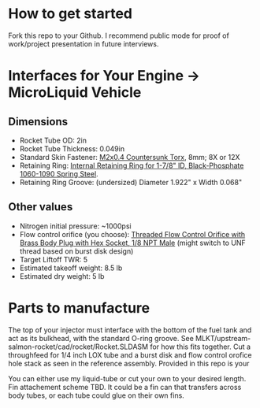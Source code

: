 # How to get started

Fork this repo to your Github. I recommend public mode for proof of work/project presentation in future interviews.

# Interfaces for Your Engine -> MicroLiquid Vehicle

## Dimensions
- Rocket Tube OD: 2in
- Rocket Tube Thickness: 0.049in
- Standard Skin Fastener: [M2x0.4 Countersunk Torx](https://www.mcmaster.com/92703A146/), 8mm; 8X or 12X
- Retaining Ring: [Internal Retaining Ring for 1-7/8" ID, Black-Phosphate 1060-1090 Spring Steel](https://www.mcmaster.com/99142A580/).
- Retaining Ring Groove: (undersized) Diameter 1.922" x Width 0.068"

## Other values
- Nitrogen initial pressure: ~1000psi
- Flow control orifice (you choose): [Threaded Flow Control Orifice with Brass Body Plug with Hex Socket, 1/8 NPT Male](https://www.mcmaster.com/2712T51/) (might switch to UNF thread based on burst disk design)
- Target Liftoff TWR: 5
- Estimated takeoff weight: 8.5 lb
- Estimated dry weight: 5 lb

# Parts to manufacture
The top of your injector must interface with the bottom of the fuel tank and act as its bulkhead, with the standard O-ring groove. See MLKT/upstream-salmon-rocket/cad/rocket/Rocket.SLDASM for how this fits together. Cut a throughfeed for 1/4 inch LOX tube and a burst disk and flow control orofice hole stack as seen in the reference assembly. Provided in this repo is your

You can either use my liquid-tube or cut your own to your desired length. Fin attachement scheme TBD. It could be a fin can that transfers across body tubes, or each tube could glue on their own fins.
